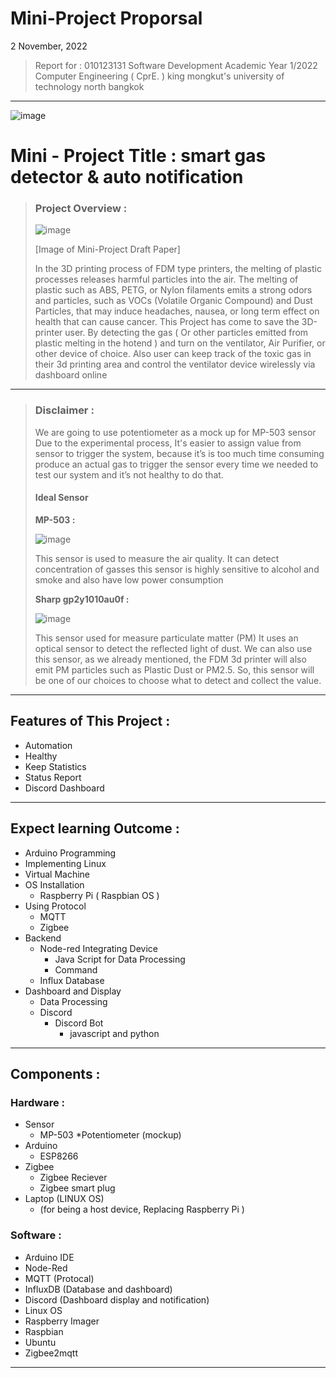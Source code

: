 

# Mini-Project Proporsal
2 November, 2022

> Report for : 
> 010123131 Software Development 
> Academic Year 1/2022
> Computer Engineering ( CprE. )
> king mongkut's university of technology north bangkok

* * *

![image](https://user-images.githubusercontent.com/109336369/199889985-6cc19047-d32a-4fd4-94b1-db6b326266e8.png)

# Mini - Project Title : smart gas detector & auto notification

> ### Project Overview :
>
> ![image](https://user-images.githubusercontent.com/109336369/199888785-1d5f8741-548b-471a-bd20-dd1109e41703.png)
>
> [Image of Mini-Project Draft Paper]
>
>	In the 3D printing process of FDM type printers, the melting of plastic processes releases harmful particles into the air. The melting of plastic such as ABS, PETG, or Nylon filaments emits a strong odors and particles, such as VOCs (Volatile Organic Compound) and Dust Particles, that may induce headaches, nausea, or long term effect on health that can cause cancer.
>	This Project has come to save the 3D-printer user. By detecting the gas ( Or other particles emitted from plastic melting in the hotend ) and turn on the ventilator, Air Purifier, or other device of choice. Also user can keep track of the toxic gas in their 3d printing area and control the ventilator device wirelessly via dashboard online

* * *

> ### Disclaimer :
> We are going to use potentiometer as a mock up for MP-503 sensor Due to the experimental process, It's easier to assign value from sensor to trigger the system,
>  because it’s is too much time consuming produce an actual gas to trigger the sensor every time we needed to test our system and it’s not healthy to do that.
> 
> #### Ideal Sensor
> **MP-503 :**
> 
> ![image](https://user-images.githubusercontent.com/109336369/199888421-17f65038-c042-42e4-9ba1-4f144880dec6.png)
> 
> This sensor is used to measure the air quality.
> It can detect concentration of gasses
> this sensor is highly sensitive to alcohol and smoke
> and also have low power consumption 
>
> **Sharp gp2y1010au0f :**
> 
> ![image](https://user-images.githubusercontent.com/109336369/199888446-4e88b0a6-f908-4073-83c2-183174e54cfe.png)
> 
> This sensor used for measure particulate matter (PM)
> It uses an optical sensor to detect the reflected light of dust.
> We can also use this sensor, as we already mentioned, the FDM 3d printer will also emit PM particles such as Plastic Dust or PM2.5. So,  this sensor will be one of  our choices to choose what to detect and collect the value.

* * *
 
## Features of This Project :
- Automation
- Healthy
- Keep Statistics
- Status Report
- Discord Dashboard

* * *

## Expect learning Outcome :
* Arduino Programming
* Implementing Linux
* Virtual Machine
* OS Installation
	* Raspberry Pi ( Raspbian OS )
* Using Protocol
	* MQTT 
	* Zigbee
* Backend
	* Node-red Integrating Device
		* Java Script for Data Processing
		* Command
	* Influx Database
* Dashboard and Display
	* Data Processing
	* Discord
		* Discord Bot
			* javascript and python

* * *

## Components :
### Hardware :
* Sensor 
	* MP-503
		*Potentiometer (mockup)
* Arduino
	* ESP8266
* Zigbee 
	* Zigbee Reciever
	* Zigbee smart plug
* Laptop (LINUX OS) 
	* (for being a host device, Replacing Raspberry Pi )


### Software :
* Arduino IDE
* Node-Red
* MQTT (Protocal)
* InfluxDB (Database and dashboard)
* Discord (Dashboard display and notification)
* Linux OS
* Raspberry Imager
* Raspbian
* Ubuntu
* Zigbee2mqtt

* * *

